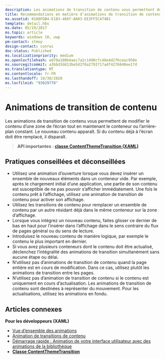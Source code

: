 ```yaml
---
description: Les animations de transition de contenu vous permettent de modifier le contenu d’une zone de l’écran tout en maintenant le conteneur ou l’arrière-plan constant. Le nouveau contenu apparaît. Si du contenu déjà à l’écran doit être remplacé, il disparaît.
title: Recommandations en matière d’animations de transition de contenu
ms.assetid: 0188FDB4-E183-466f-8A03-EE3FF5C474B1
template: detail.hbs
ms.date: 05/19/2017
ms.topic: article
keywords: windows 10, uwp
pm-contact: stmoy
design-contact: conrwi
doc-status: Published
ms.localizationpriority: medium
ms.openlocfilehash: ed70a100b4aec7a2c1490cfc48e4d2f6ceac950e
ms.sourcegitcommit: a3bbd3dd13be5d2f8a2793717adf4276840ee17d
ms.translationtype: MT
ms.contentlocale: fr-FR
ms.lasthandoff: 10/30/2020
ms.locfileid: "93029778"
---
```

# <a name="content-transition-animations"></a>Animations de transition de contenu



Les animations de transition de contenu vous permettent de modifier le contenu d’une zone de l’écran tout en maintenant le conteneur ou l’arrière-plan constant. Le nouveau contenu apparaît. Si du contenu déjà à l’écran doit être remplacé, il disparaît.

> **API importantes** : [ **classe ContentThemeTransition (XAML)**](/uwp/api/windows.ui.xaml.media.animation.contentthemetransition)

## <a name="dos-and-donts"></a>Pratiques conseillées et déconseillées


-   Utilisez une animation d’ouverture lorsque vous devez insérer un ensemble de nouveaux éléments dans un conteneur vide. Par exemple, après le chargement initial d’une application, une partie de son contenu est susceptible de ne pas pouvoir s’afficher immédiatement. Une fois le contenu prêt à l’affichage, utilisez une animation de transition de contenu pour activer son affichage.
-   Utilisez les transitions de contenu pour remplacer un ensemble de contenu par un autre résidant déjà dans le même conteneur sur la zone d’affichage.
-   Lorsque vous intégrez un nouveau contenu, faites glisser ce dernier de bas en haut pour l’insérer dans l’affichage dans le sens contraire du flux de pages général ou du sens de lecture.
-   Introduisez le nouveau contenu de manière logique, par exemple le contenu le plus important en dernier.
-   Si vous avez plusieurs conteneurs dont le contenu doit être actualisé, déclenchez l’intégralité des animations de transition simultanément sans aucune étape ou délai.
-   N’utilisez pas d’animations de transition de contenu quand la page entière est en cours de modification. Dans ce cas, utilisez plutôt les animations de transition entre les pages.
-   N’utilisez pas d’animation de transition de contenu si le contenu est uniquement en cours d’actualisation. Les animations de transition de contenu sont destinées à représenter du mouvement. Pour les actualisations, utilisez les animations en fondu.



## <a name="related-articles"></a>Articles connexes

**Pour les développeurs (XAML)**
* [Vue d’ensemble des animations](./xaml-animation.md)
* [Animation de transitions de contenu](/previous-versions/windows/apps/jj649426(v=win.10))
* [Démarrage rapide : Animation de votre interface utilisateur avec des animations de la bibliothèque](/previous-versions/windows/apps/hh452703(v=win.10))
* [**Classe ContentThemeTransition**](/uwp/api/windows.ui.xaml.media.animation.contentthemetransition)

 

 
